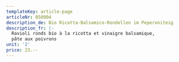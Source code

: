 ```yaml
---
templateKey: article-page
articleNr: B50004
description_de: Bio Ricotta-Balsamico-Rondellen im Peperoniteig
description_fr: |-
  Ravioli ronds bio à la ricotta et vinaigre balsamique,
  pâte aux poivrons
unit: '2'
price: 23.--
---
```


